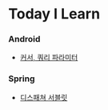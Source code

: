 # Today I Learn

### Android
- [커서, 쿼리 파라미터](/Android/cursor_query_parameter.md)

### Spring
- [디스패쳐 서블릿](/Spring/dispatcher_servlet.md)
